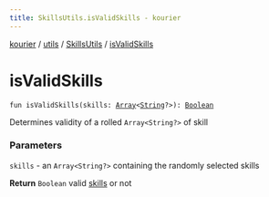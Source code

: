 ```yaml
---
title: SkillsUtils.isValidSkills - kourier
---
```


[kourier](../../index.html) / [utils](../index.html) / [SkillsUtils](index.html) / [isValidSkills](.)

# isValidSkills

`fun isValidSkills(skills: `[`Array`](https://kotlinlang.org/api/latest/jvm/stdlib/kotlin/-array/index.html)`<`[`String`](https://kotlinlang.org/api/latest/jvm/stdlib/kotlin/-string/index.html)`?>): `[`Boolean`](https://kotlinlang.org/api/latest/jvm/stdlib/kotlin/-boolean/index.html)

Determines validity of a rolled `Array<String?>` of skill

### Parameters

`skills` - an `Array<String?>` containing the randomly selected skills

**Return**
`Boolean` valid [skills](is-valid-skills.html#utils.SkillsUtils.Companion$isValidSkills(kotlin.Array((kotlin.String)))/skills) or not

